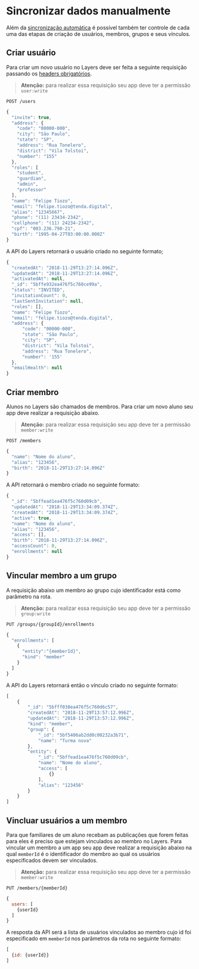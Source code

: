 # Sincronizar dados manualmente

Além da [sincronização automática](./sync) é possível também ter controle de cada uma das etapas de criação de usuários, membros, grupos e seus vínculos.

## Criar usuário

Para criar um novo usuário no Layers deve ser feita a seguinte requisição passando os [headers obrigatórios](link).

> **Atenção:** para realizar essa requisição seu app deve ter a permissão `user:write`

```http
POST /users
```

```js
{
  "invite": true,
  "address": {
    "code": "00000-000",
    "city": "São Paulo",
    "state": "SP",
    "address": "Rua Tonelero",
    "district": "Vila Tolstoi",
    "number": "155"
  },
  "roles": [
    "student",
    "guardian",
    "admin",
    "professor"
  ],
  "name": "Felipe Tiozo",
  "email": "felipe.tiozo@tenda.digital",
  "alias": "12345667",
  "phone": "(11) 23434-2342",
  "cellphone": "(11) 24234-2342",
  "cpf": "003.236.790-21",
  "birth": "1995-04-27T03:00:00.000Z"
}
```

A API do Layers retornará o usuário criado no seguinte formato;

```js
{
  "createdAt": "2018-11-29T13:27:14.096Z",
  "updatedAt": "2018-11-29T13:27:14.096Z",
  "activatedAt": null,
  "_id": "5bffe932ea476f5c760ce99a",
  "status": "INVITED",
  "invitationCount": 0,
  "lastSentInvitation": null,
  "roles": [],
  "name": "Felipe Tiozo",
  "email": "felipe.tiozo@tenda.digital",
  "address": {
      "code": "00000-000",
      "state": "São Paulo",
      "city": "SP",
      "district": "Vila Tolstoi",
      "address": "Rua Tonelero",
      "number": '155'
  },
  "emailHealth": null
}
```

## Criar membro

Alunos no Layers são chamados de membros. Para criar um novo aluno seu app deve realizar a requisição abaixo.

> **Atenção:** para realizar essa requisição seu app deve ter a permissão `member:write`

```http
POST /members
```

```js
{
  "name": "Nome do aluno",
  "alias": "123456",
  "birth": "2018-11-29T13:27:14.096Z"
}
```

A API retornará o membro criado no seguinte formato:

```js
{
  "_id": "5bffead1ea476f5c760d09cb",
  "updatedAt": "2018-11-29T13:34:09.374Z",
  "createdAt": "2018-11-29T13:34:09.374Z",
  "active": true,
  "name": "Nome do aluno",
  "alias": "123456",
  "access": [],
  "birth": "2018-11-29T13:27:14.096Z",
  "accessCount": 0,
  "enrollments": null
}
```

## Vincular membro a um grupo

A requisição abaixo  um membro ao grupo cujo identificador está como parâmetro na rota.

> **Atenção:** para realizar essa requisição seu app deve ter a permissão `group:write`

```http
PUT /groups/{groupId}/enrollments
```

```js
{
  "enrollments": [
    {
      "entity":"{memberId}",
      "kind": "member"
    }
  ]
}
```

A API do Layers retornará então o vínculo criado no seguinte formato:

```js
[
    {
        "_id": "5bfff038ea476f5c760d6c57",
        "createdAt": "2018-11-29T13:57:12.996Z",
        "updatedAt": "2018-11-29T13:57:12.996Z",
        "kind": "member",
        "group": {
            "_id": "5bf5406ab2dd0c00232a3b71",
            "name": "Turma nova"
        },
        "entity": {
            "_id": "5bffead1ea476f5c760d09cb",
            "name": "Nome do aluno",
            "access": [
                {}
            ],
            "alias": "123456"
        }
    }
]
```

## Vincluar usuários a um membro

Para que familiares de um aluno recebam as publicações que forem feitas para eles é preciso que estejam vinculados ao membro no Layers. Para vincular um membro a um app seu app deve realizar a requisição abaixo na qual `memberId` é o identificador do membro ao qual os usuários especificados devem ser vinculados.

> **Atenção:** para realizar essa requisição seu app deve ter a permissão `member:write`

```http
PUT /members/{memberId}
```

```js
{
  users: [
    {userId}
  ]
}
```

A resposta da API será a lista de usuários vinculados ao membro cujo id foi especificado em `memberId` nos parâmetros da rota no seguinte formato:

```js
[
  {id: {userId}}
]
```

